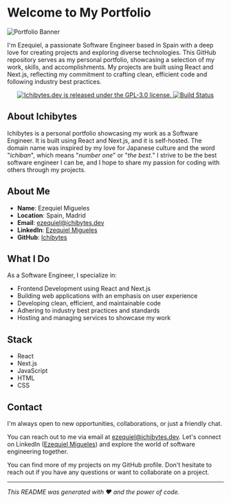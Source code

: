 # Welcome to My Portfolio

![Portfolio Banner](https://user-images.githubusercontent.com/74495493/281188840-5d398d66-34b4-46eb-9a22-294e9b722082.png)

I'm Ezequiel, a passionate Software Engineer based in Spain with a deep love for creating projects and exploring diverse technologies. This GitHub repository serves as my personal portfolio, showcasing a selection of my work, skills, and accomplishments. My projects are built using React and Next.js, reflecting my commitment to crafting clean, efficient code and following industry best practices.

<!-- Status badges -->

<p align="center">
    <a href="https://github.com/ichibytes/ichibytes.dev/blob/main/LICENSE">
        <img src="https://img.shields.io/badge/license-GPL_3.0-blue" alt="Ichibytes.dev is released under the GPL-3.0 license." />
    </a>
    <a href="https://jenkins.ichibytes.dev/job/ichibytes/job/ichibytes.dev/job/main/1/">
        <img src="https://jenkins.ichibytes.dev/buildStatus/icon?job=ichibytes%2Fichibytes.dev%2Fmain&build=1" alt="Build Status" />
    </a>
</p>


<!-- Some background about the project -->

## About Ichibytes

<!-- TODO: Add after deployment -->
<!-- This portfolio is hosted on [🌐 https://ichibytes.dev](https://ichibytes.dev). -->

Ichibytes is a personal portfolio showcasing my work as a Software Engineer. It is built using React and Next.js, and it is self-hosted. The domain name was inspired by my love for Japanese culture and the word "_ichiban_", which means "_number one_" or "_the best._" I strive to be the best software engineer I can be, and I hope to share my passion for coding with others through my projects.

<!-- Some personal info -->

## About Me

- **Name**: Ezequiel Migueles
- **Location**: Spain, Madrid
- **Email**: [ezequiel@ichibytes.dev](mailto:ezequiel@ichibytes.dev)
- **LinkedIn**: [Ezequiel Migueles](https://www.linkedin.com/in/ezequielmigueles/)
- **GitHub**: [Ichibytes](https://github.com/ichibytes)

<!-- Some info about my experience -->

## What I Do

As a Software Engineer, I specialize in:

- Frontend Development using React and Next.js
- Building web applications with an emphasis on user experience
- Developing clean, efficient, and maintainable code
- Adhering to industry best practices and standards
- Hosting and managing services to showcase my work

<!-- Some info about the stack used in the project -->

## Stack

<!-- Will be improved in the future -->

- React
- Next.js
- JavaScript
- HTML
- CSS

<!-- Some contact info -->

## Contact

I'm always open to new opportunities, collaborations, or just a friendly chat.

You can reach out to me via email at [ezequiel@ichibytes.dev](mailto:ezequiel@ichibytes.dev). Let's connect on LinkedIn ([Ezequiel Migueles](https://www.linkedin.com/in/ezequielmigueles/)) and explore the world of software engineering together.

You can find more of my projects on my GitHub profile. Don't hesitate to reach out if you have any questions or want to collaborate on a project.

---

_This README was generated with ❤️ and the power of code._
